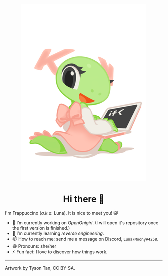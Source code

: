 <p align="center"><img src="https://github.com/FrappuccinoDev/FrappuccinoDev/raw/main/Mascot_konqi-app-dev-katie.png"></p>

<h1 align="center">Hi there 👋</h1>

I'm Frappuccino (*a.k.a.* Luna). It is nice to meet you! 😺

- 🔭 I’m currently working on *OpenOnigiri*. (I will open it's repository once the first version is finished.)
- 🌱 I’m currently learning *reverse engineering*.
- 📫 How to reach me: send me a message on Discord, `Luna/Moony#4258`.
- 😄 Pronouns: she/her
- ⚡ Fun fact: I love to discover how things work.

---

Artwork by Tyson Tan, CC BY-SA.
